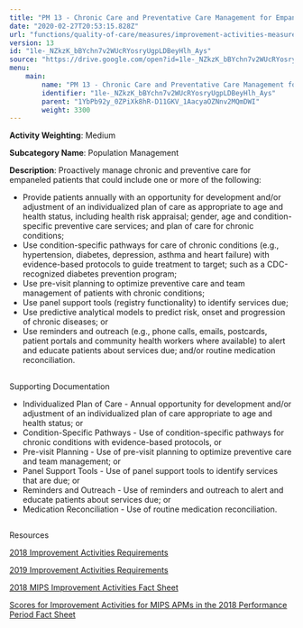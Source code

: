 ```yaml
---
title: "PM 13 - Chronic Care and Preventative Care Management for Empaneled Patients"
date: "2020-02-27T20:53:15.828Z"
url: "functions/quality-of-care/measures/improvement-activities-measures/2018-improvement-activities/pm-13-chronic-care-and-preventative-care-management-for-empaneled-patients.html"
version: 13
id: "1le-_NZkzK_bBYchn7v2WUcRYosryUgpLDBeyHlh_Ays"
source: "https://drive.google.com/open?id=1le-_NZkzK_bBYchn7v2WUcRYosryUgpLDBeyHlh_Ays"
menu:
    main:
        name: "PM 13 - Chronic Care and Preventative Care Management for Empaneled Patients"
        identifier: "1le-_NZkzK_bBYchn7v2WUcRYosryUgpLDBeyHlh_Ays"
        parent: "1YbPb92y_0ZPiXk8hR-D11GKV_1AacyaOZNnv2MQmDWI"
        weight: 3300
---
```









**Activity Weighting**: Medium

**Subcategory Name**: Population Management

**Description**: Proactively manage chronic and preventive care for empaneled patients that could include one or more of the following:

* Provide patients annually with an opportunity for development and/or adjustment of an individualized plan of care as appropriate to age and health status, including health risk appraisal; gender, age and condition-specific preventive care services; and plan of care for chronic conditions;
* Use condition-specific pathways for care of chronic conditions (e.g., hypertension, diabetes, depression, asthma and heart failure) with evidence-based protocols to guide treatment to target; such as a CDC-recognized diabetes prevention program;
* Use pre-visit planning to optimize preventive care and team management of patients with chronic conditions;
* Use panel support tools (registry functionality) to identify services due;
* Use predictive analytical models to predict risk, onset and progression of chronic diseases; or
* Use reminders and outreach (e.g., phone calls, emails, postcards, patient portals and community health workers where available) to alert and educate patients about services due; and/or routine medication reconciliation.







## 

Supporting Documentation

* Individualized Plan of Care - Annual opportunity for development and/or adjustment of an individualized plan of care appropriate to age and health status; or 
* Condition-Specific Pathways - Use of condition-specific pathways for chronic conditions with evidence-based protocols, or 
* Pre-visit Planning - Use of pre-visit planning to optimize preventive care and team management; or 
* Panel Support Tools - Use of panel support tools to identify services that are due; or 
* Reminders and Outreach - Use of reminders and outreach to alert and educate patients about services due; or 
* Medication Reconciliation - Use of routine medication reconciliation.







## 

Resources

[2018 Improvement Activities Requirements](https://qpp.cms.gov/mips/improvement-activities?py=2018)

[2019 Improvement Activities Requirements](https://qpp.cms.gov/mips/improvement-activities?py=2019)

[2018 MIPS Improvement Activities Fact Sheet](https://qpp.cms.gov/resource/2018%20MIPS%20Improvement%20Activities%20Fact%20Sheet)

[Scores for Improvement Activities for MIPS APMs in the 2018 Performance Period Fact Sheet](https://qpp.cms.gov/resource/2018%20MIPS%20APMs%20improvement%20Activities%20scores%20fact%20sheet)

